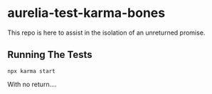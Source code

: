 # aurelia-test-karma-bones

This repo is here to assist in the isolation of an unreturned promise.


## Running The Tests

	npx karma start

With no return....
